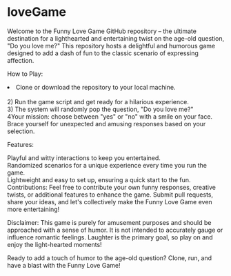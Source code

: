 # loveGame
Welcome to the Funny Love Game GitHub repository – the ultimate destination for a lighthearted and entertaining twist on the age-old question, "Do you love me?" This repository hosts a delightful and humorous game designed to add a dash of fun to the classic scenario of expressing affection.

How to Play:

<li> Clone or download the repository to your local machine.</li><br>
2) Run the game script and get ready for a hilarious experience.<br>
3) The system will randomly pop the question, "Do you love me?"<br>
4Your mission: choose between "yes" or "no" with a smile on your face.<br>
Brace yourself for unexpected and amusing responses based on your selection.<br>

Features:

Playful and witty interactions to keep you entertained.<br>
Randomized scenarios for a unique experience every time you run the game.<br>
Lightweight and easy to set up, ensuring a quick start to the fun.<br>
Contributions:
Feel free to contribute your own funny responses, creative twists, or additional features to enhance the game. Submit pull requests, share your ideas, and let's collectively make the Funny Love Game even more entertaining!

Disclaimer:
This game is purely for amusement purposes and should be approached with a sense of humor. It is not intended to accurately gauge or influence romantic feelings. Laughter is the primary goal, so play on and enjoy the light-hearted moments!

Ready to add a touch of humor to the age-old question? Clone, run, and have a blast with the Funny Love Game!
